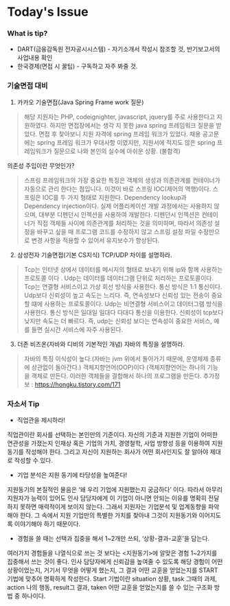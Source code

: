 Today's Issue
===

### What is tip?
+ DART(금융감독원 전자공시시스템) - 자기소개서 작성시 참조할 것, 반기보고서의 사업내용 확인 
+ 한국경제(면접 시 꿀팁) - 구독하고 자주 봐줄 것.


### 기술면접 대비

1. 카카오 기술면접(Java Spring Frame work 질문)
>해당 지원자는 PHP, codeignighter, javascript, jquery를 주로 사용한다고 지원하였다. 하지만 면접장에서는 생각 지 못한 java spring 프레임워크 질문을 받았다. 면접 후 찾아보니 지원 자격에 spring 프레임 워크가 있었다. 채용 공고문에는 spring 프레임 워크가 우대사항 이였지만, 지원서에 적지도 않은 spring 프레임워크가 질문으로 나와 본인의 실수에 아쉬운 상황. (불합격)

의존성 주입이란 무엇인가?
>스프링 프레임워크의 가장 중요한 특징은 객체의 생성과 의존관계를 컨테이너가 자동으로 관리 한다는 점입니다. 이것이 바로 스프링 IOC(제어의 역행)이다. 스프링은 IOC를 두 가지 형태로 지원한다.
Dependency lookup과 Dependency injection이다. 실제 어플리케이션 개발 과정에서는 사용하지 않으며, 대부분 디펜던시 인젝션을 사용하여 개발한다. 디펜던시 인젝션은 컨테이너가 직접 객체들 사이에 의존관계를 처리하는 것을 의미하며,  따라서 의존성 설정을 바꾸고 싶을 때 프로그램 코드를 수정하지 않고 스프링 설정 파일 수정만으로 변경 사항을 적용할 수 있어서 유지보수가 향상된다. 

2. 삼성전자 기술면접(기본 CS지식)
TCP/UDP 차이를 설명하라.
>Tcp는 인터넷 상에서 데이터를 메시지의 형태로 보내기 위해 ip와 함께 사용하는 프로토콜 이다 .
Udp는 데이터를 데이터그램 단위로 처리하는 프로토콜이다. 
Tcp는 연결형 서비스이고 가상 회선 방식을 사용한다. 통신 방식은 1:1 통신이다. Udp보다 신뢰성이 높고 속도는 느리다.  즉, 연속성보다 신뢰성 있는 전송이 중요할 떄에 사용하는 프로토콜이다.  Udp는 비연결형 서비스이고 데이터그램 방식을 사용한다. 통신 방식은 일대일 일대다 다대다 통신을 이용한다. 신뢰성이 tcp보다 낮지만 속도는 더 빠르다. 즉, udp는 신뢰성 보다는 연속성이 중요한 서비스, 예를 들면 실시간 서비스에 자주 사용된다. 

3. 더존 비즈온(자바와 디비의 기본적인 개념)
자바의 특징을 설명하라.
>자바의 특징
이식성이 높다.(자바는 jvm 위에서 돌아가기 때문에, 운영체제 종류에 상관없이 돌아간다.)
객체지향언어(OOP)이다 (객체지향언어는 하나의 기능을 객체로 만든다. 이러한 객체들을 결합해서 하나의 프로그램을 만든다.
추가정보 : https://hongku.tistory.com/171

### 자소서 Tip
- 직업관을 제시하라!

직업관이란 회사를 선택하는 본인만의 기준이다. 자신의 기준과 지원한 기업이 어떠한 연관성을 가졌는지 인재상 혹은 기업의 가치, 경영철학, 사업 방향성 등을 이용하여 지원동기를 작성해야 한다. 그리고 자신이 지원하는 회사가 어떤 회사인지도 잘 알아야 제대로 작성할 수 있다.
- 기업 분석은 지원 동기에 타당성을 높여준다!

지원동기의 본질적인 물음은 ‘왜 우리 기업에 지원했는지 궁금하다’ 이다.  따라서 아무리 지원자가 능력이 있어도 인사 담당자에게 이 기업이 아니면 안되는 이유를 명확히 전달하지 못하면 매력적이게 보이지 않는다.   그래서 지원자는 기업분석 및 업계동향을 파악해야 한다. 그 속에서 지원 기업만의 특별한 가치를 찾아내 그것이 지원동기와 이어지도록 이야기해야 하기 때문이다.
- 경험을 쓸 때는 선택과 집중을 해서 1~2개만 쓰되, ‘상황-결과-교훈’을 담는다.

여러가지 경험들을 나열식으로 쓰는 것 보다는 <지원동기>에 알맞은 경험 1~2가지를 집중해서 쓰는 것이 좋다. 인사 담당자에게 신뢰감을 높여줄 수 있도록 해당 경험이 어떤 상황이었는지, 거기서 무엇을 어떻게 했는지, 그 결과 어떤 교훈을 얻었는지를 START기법에 맞추어 명확하게 작성한다. Start 기법이란 situation 상황, task 그때의 과제, action 나의 행동, result그 결과,  taken 어떤 교훈을 얻었는지를 쓸 수 있는 구조화 방법 중 하나이다.

